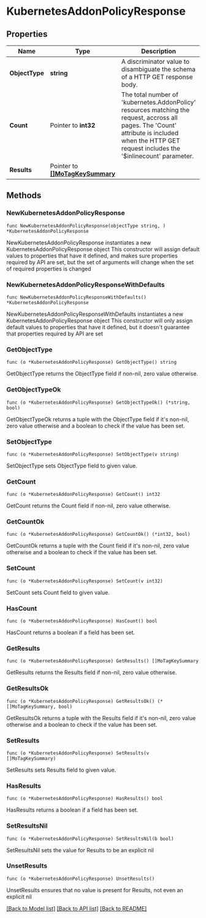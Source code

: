 # KubernetesAddonPolicyResponse

## Properties

Name | Type | Description | Notes
------------ | ------------- | ------------- | -------------
**ObjectType** | **string** | A discriminator value to disambiguate the schema of a HTTP GET response body. | 
**Count** | Pointer to **int32** | The total number of &#39;kubernetes.AddonPolicy&#39; resources matching the request, accross all pages. The &#39;Count&#39; attribute is included when the HTTP GET request includes the &#39;$inlinecount&#39; parameter. | [optional] 
**Results** | Pointer to [**[]MoTagKeySummary**](MoTagKeySummary.md) |  | [optional] 

## Methods

### NewKubernetesAddonPolicyResponse

`func NewKubernetesAddonPolicyResponse(objectType string, ) *KubernetesAddonPolicyResponse`

NewKubernetesAddonPolicyResponse instantiates a new KubernetesAddonPolicyResponse object
This constructor will assign default values to properties that have it defined,
and makes sure properties required by API are set, but the set of arguments
will change when the set of required properties is changed

### NewKubernetesAddonPolicyResponseWithDefaults

`func NewKubernetesAddonPolicyResponseWithDefaults() *KubernetesAddonPolicyResponse`

NewKubernetesAddonPolicyResponseWithDefaults instantiates a new KubernetesAddonPolicyResponse object
This constructor will only assign default values to properties that have it defined,
but it doesn't guarantee that properties required by API are set

### GetObjectType

`func (o *KubernetesAddonPolicyResponse) GetObjectType() string`

GetObjectType returns the ObjectType field if non-nil, zero value otherwise.

### GetObjectTypeOk

`func (o *KubernetesAddonPolicyResponse) GetObjectTypeOk() (*string, bool)`

GetObjectTypeOk returns a tuple with the ObjectType field if it's non-nil, zero value otherwise
and a boolean to check if the value has been set.

### SetObjectType

`func (o *KubernetesAddonPolicyResponse) SetObjectType(v string)`

SetObjectType sets ObjectType field to given value.


### GetCount

`func (o *KubernetesAddonPolicyResponse) GetCount() int32`

GetCount returns the Count field if non-nil, zero value otherwise.

### GetCountOk

`func (o *KubernetesAddonPolicyResponse) GetCountOk() (*int32, bool)`

GetCountOk returns a tuple with the Count field if it's non-nil, zero value otherwise
and a boolean to check if the value has been set.

### SetCount

`func (o *KubernetesAddonPolicyResponse) SetCount(v int32)`

SetCount sets Count field to given value.

### HasCount

`func (o *KubernetesAddonPolicyResponse) HasCount() bool`

HasCount returns a boolean if a field has been set.

### GetResults

`func (o *KubernetesAddonPolicyResponse) GetResults() []MoTagKeySummary`

GetResults returns the Results field if non-nil, zero value otherwise.

### GetResultsOk

`func (o *KubernetesAddonPolicyResponse) GetResultsOk() (*[]MoTagKeySummary, bool)`

GetResultsOk returns a tuple with the Results field if it's non-nil, zero value otherwise
and a boolean to check if the value has been set.

### SetResults

`func (o *KubernetesAddonPolicyResponse) SetResults(v []MoTagKeySummary)`

SetResults sets Results field to given value.

### HasResults

`func (o *KubernetesAddonPolicyResponse) HasResults() bool`

HasResults returns a boolean if a field has been set.

### SetResultsNil

`func (o *KubernetesAddonPolicyResponse) SetResultsNil(b bool)`

 SetResultsNil sets the value for Results to be an explicit nil

### UnsetResults
`func (o *KubernetesAddonPolicyResponse) UnsetResults()`

UnsetResults ensures that no value is present for Results, not even an explicit nil

[[Back to Model list]](../README.md#documentation-for-models) [[Back to API list]](../README.md#documentation-for-api-endpoints) [[Back to README]](../README.md)


